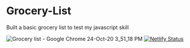 # Grocery-List
Built a basic grocery list to test my javascript skill

![Grocery list - Google Chrome 24-Oct-20 3_51_18 PM](https://user-images.githubusercontent.com/66129867/97085604-52d95b00-1616-11eb-8ba3-3166b74d17c0.png)
[![Netlify Status](https://api.netlify.com/api/v1/badges/953da490-c6e5-41f6-9281-9b272f1892db/deploy-status)](https://app.netlify.com/sites/damilarecv/deploys)
